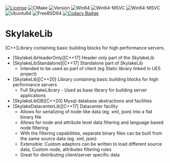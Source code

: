 [![License](https://img.shields.io/badge/License-Apache_2.0-blue.svg)](https://opensource.org/licenses/Apache-2.0) 
![CMake](https://github.com/balannarcis96/SkylakeLib/actions/workflows/cmake.yml/badge.svg?branch=main) 
![Version](https://img.shields.io/badge/Version-v0.5.0-blue) 
![Win64](https://img.shields.io/badge/Windows64-Full-brightgreen)
![Win64-MSVC](https://img.shields.io/badge/WIN64_MSVC_v143-Full-brightgreen)
![Win64-MSVC](https://img.shields.io/badge/WIN64_ClangCL-Full-brightgreen)
![Ubuntu64](https://img.shields.io/badge/Ubuntu64-WIP-yellow)
![FreeBSD64](https://img.shields.io/badge/FreeBSD64-WIP-yellow)
[![Codacy Badge](https://app.codacy.com/project/badge/Grade/5bdf738cf8784fff846ceb7800f66a8e)](https://www.codacy.com/gh/balannarcis96/SkylakeLib/dashboard?utm_source=github.com&amp;utm_medium=referral&amp;utm_content=balannarcis96/SkylakeLib&amp;utm_campaign=Badge_Grade)
# SkylakeLib 
[C++]Library containing basic building blocks for high performance servers.

- [SkylakeLibHeaderOnly][C++17] Header only part of the SkylakeLib
- [SkylakeLibStandalone][C++17] Standalone part of SkylakeLib
    - Intended to be used as part of client (eg Static library linked in UE5 project)
- [SkylakeLib][C++20] Library containing basic building blocks for high performance servers
   - Full SkylakeLibrary - Used as base library for building server applications
- [SkylakeLibDB][C++20] Mysql database abstractions and facilities 
- [SkylakeDatacenterLib][C++17] Datacenter facility
   - Allows for serializing of node-like data (eg. xml, json) into a flat binary file
   - Allows for node and attribute level data filtering and language based node filtering
   - With the filtering capabilities, separate binary files can be built from the same source data (eg. xml, json)
   - Extensible: Custom adaptors can be written to load different source data, Custom node, attributes filtering rules
   - Great for distributing client/server specific data
